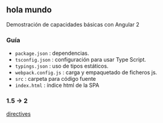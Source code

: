 ## hola mundo

Demostración de capacidades básicas con Angular 2


### Guía
- `package.json` : dependencias. 
- `tsconfig.json` : configuración para usar Type Script.
- `typings.json` : uso de tipos estáticos.
- `webpack.config.js` : carga y empaquetado de ficheros js.
- `src` : carpeta para código fuente
- `index.html` : índice html de la SPA


### 1.5 -> 2
[directives](http://ngmigrate.telerik.com/from-ng-repeat-to-ng-for)